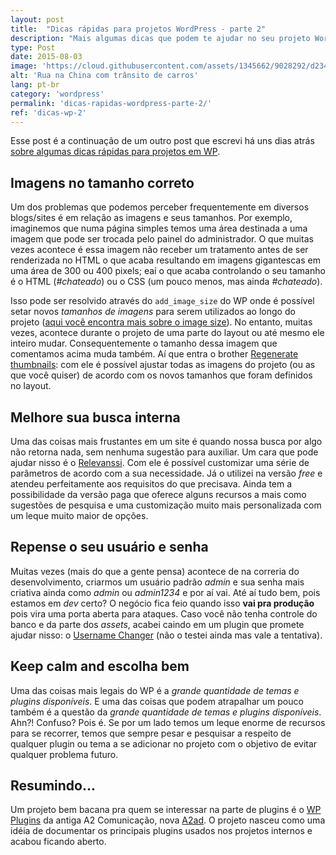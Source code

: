 ```yaml
---
layout: post
title:  "Dicas rápidas para projetos WordPress - parte 2"
description: "Mais algumas dicas que podem te ajudar no seu projeto WordPress."
type: Post
date: 2015-08-03
image: 'https://cloud.githubusercontent.com/assets/1345662/9028292/d234a1e2-394a-11e5-9fac-32b03a8231fe.jpg'
alt: 'Rua na China com trânsito de carros'
lang: pt-br
category: 'wordpress'
permalink: 'dicas-rapidas-wordpress-parte-2/'
ref: 'dicas-wp-2'
---
```


Esse post é a continuação de um outro post que escrevi há uns dias atrás [sobre algumas dicas rápidas para projetos em WP](/dicas-rapidas-wordpress/).

## Imagens no tamanho correto

Um dos problemas que podemos perceber frequentemente em diversos blogs/sites é em relação as imagens e seus tamanhos. Por exemplo, imaginemos que numa página simples temos uma área destinada a uma imagem que pode ser trocada pelo painel do administrador. O que muitas vezes acontece é essa imagem não receber um tratamento antes de ser renderizada no HTML o que acaba resultando em imagens gigantescas em uma área de 300 ou 400 pixels; eaí o que acaba controlando o seu tamanho é o HTML (*#chateado*) ou o CSS (um pouco menos, mas ainda *#chateado*).

Isso pode ser resolvido através do `add_image_size` do WP onde é possível setar novos *tamanhos de imagens* para serem utilizados ao longo do projeto ([aqui você encontra mais sobre o image size](https://codex.wordpress.org/Function_Reference/add_image_size)). No entanto, muitas vezes, acontece durante o projeto de uma parte do layout ou até mesmo ele inteiro mudar. Consequentemente o tamanho dessa imagem que comentamos acima muda também. Aí que entra o brother [Regenerate thumbnails](https://wordpress.org/plugins/regenerate-thumbnails/): com ele é possível ajustar todas as imagens do projeto (ou as que você quiser) de acordo com os novos tamanhos que foram definidos no layout.

## Melhore sua busca interna

Uma das coisas mais frustantes em um site é quando nossa busca por algo não retorna nada, sem nenhuma sugestão para auxiliar. Um cara que pode ajudar nisso é o [Relevanssi](https://wordpress.org/plugins/relevanssi/). Com ele é possível customizar uma série de parâmetros de acordo com a sua necessidade. Já o utilizei na versão *free* e atendeu perfeitamente aos requisitos do que precisava. Ainda tem a possibilidade da versão paga que oferece alguns recursos a mais como sugestões de pesquisa e uma customização muito mais personalizada com um leque muito maior de opções.

## Repense o seu usuário e senha

Muitas vezes (mais do que a gente pensa) acontece de na correria do desenvolvimento, criarmos um usuário padrão *admin* e sua senha mais criativa ainda como *admin* ou *admin1234* e por aí vai. Até aí tudo bem, pois estamos em *dev* certo? O negócio fica feio quando isso **vai pra produção** pois vira uma porta aberta para ataques. Caso você não tenha controle do banco e da parte dos *assets*, acabei caindo em um plugin que promete ajudar nisso: o [Username Changer](https://wordpress.org/plugins/username-changer/) (não o testei ainda mas vale a tentativa).

## Keep calm and escolha bem

Uma das coisas mais legais do WP é a *grande quantidade de temas e plugins disponíveis*. E uma das coisas que podem atrapalhar um pouco também é a questão da *grande quantidade de temas e plugins disponíveis*. Ahn?! Confuso? Pois é. Se por um lado temos um leque enorme de recursos para se recorrer, temos que sempre pesar e pesquisar a respeito de qualquer plugin ou tema a se adicionar no projeto com o objetivo de evitar qualquer problema futuro.

## Resumindo...

Um projeto bem bacana pra quem se interessar na parte de plugins é o [WP Plugins](http://lab.a2comunicacao.com.br/wp-plugins/) da antiga A2 Comunicação, nova [A2ad](http://a2ad.com.br/). O projeto nasceu como uma idéia de documentar os principais plugins usados nos projetos internos e acabou ficando aberto.